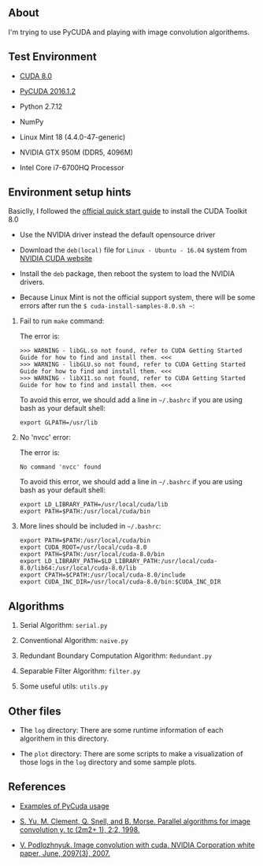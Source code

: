 ## About

I'm trying to use PyCUDA and playing with image convolution algorithems. 


## Test Environment

- [CUDA 8.0](https://developer.nvidia.com/cuda-downloads)

- [PyCUDA 2016.1.2](https://pypi.python.org/pypi/pycuda)

- Python 2.7.12

- NumPy

- Linux Mint 18 (4.4.0-47-generic)

- NVIDIA GTX 950M (DDR5, 4096M)

- Intel Core i7-6700HQ Processor


## Environment setup hints

Basiclly, I followed the [official quick start guide](https://developer.nvidia.com/compute/cuda/8.0/prod/docs/sidebar/CUDA_Quick_Start_Guide-pdf) to install the CUDA Toolkit 8.0

- Use the NVIDIA driver instead the default opensource driver

- Download the `deb(local)` file for `Linux - Ubuntu - 16.04` system from [NVIDIA CUDA website](https://developer.nvidia.com/cuda-downloads)

- Install the `deb` package, then reboot the system to load the NVIDIA drivers.

- Because Linux Mint is not the official support system, there will be some errors after run the `$ cuda-install-samples-8.0.sh ~`:

1. Fail to run `make` command:  

    The error is:

    ```
    >>> WARNING - libGL.so not found, refer to CUDA Getting Started Guide for how to find and install them. <<<
    >>> WARNING - libGLU.so not found, refer to CUDA Getting Started Guide for how to find and install them. <<<
    >>> WARNING - libX11.so not found, refer to CUDA Getting Started Guide for how to find and install them. <<<
    ```

    To avoid this error, we should add a line in `~/.bashrc` if you are using bash as your default shell:

    ```
    export GLPATH=/usr/lib
    ```

2. No 'nvcc' error:

    The error is:
    
    ```
    No command 'nvcc' found
    ```
    
    To avoid this error, we should add a line in `~/.bashrc` if you are using bash as your default shell:
    
    ```
    export LD_LIBRARY_PATH=/usr/local/cuda/lib
    export PATH=$PATH:/usr/local/cuda/bin
    ```

3. More lines should be included in `~/.bashrc`:

    ```
    export PATH=$PATH:/usr/local/cuda/bin
    export CUDA_ROOT=/usr/local/cuda-8.0
    export PATH=$PATH:/usr/local/cuda-8.0/bin
    export LD_LIBRARY_PATH=$LD_LIBRARY_PATH:/usr/local/cuda-8.0/lib64:/usr/local/cuda-8.0/lib
    export CPATH=$CPATH:/usr/local/cuda-8.0/include
    export CUDA_INC_DIR=/usr/local/cuda-8.0/bin:$CUDA_INC_DIR
    ```


## Algorithms

1. Serial Algorithm: `serial.py`

2. Conventional Algorithm: `naive.py`

3. Redundant Boundary Computation Algorithm: `Redundant.py`

4. Separable Filter Algorithm: `filter.py`

5. Some useful utils: `utils.py` 


## Other files

- The `log` directory: There are some runtime information of each algorithem in this directory.

- The `plot` directory: There are some scripts to make a visualization of those logs in the `log` directory and some sample plots.


## References

- [Examples of PyCuda usage](https://wiki.tiker.net/PyCuda/Examples)

- [S. Yu, M. Clement, Q. Snell, and B. Morse. Parallel algorithms for image convolution y. tc (2m2+ 1), 2:2, 1998.](http://citeseerx.ist.psu.edu/viewdoc/summary?doi=10.1.1.50.7783)

- [V. Podlozhnyuk. Image convolution with cuda. NVIDIA Corporation white paper, June, 2097(3), 2007.](http://developer.download.nvidia.com/compute/cuda/1.1-Beta/x86_website/projects/convolutionSeparable/doc/convolutionSeparable.pdf)
